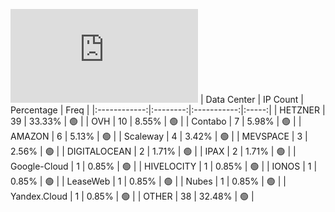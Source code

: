 ![Diagramm](https://github.com/obajay/StateSync-snapshots/blob/main/Projects/Juno/1/README.md)
| Data Center | IP Count | Percentage | Freq |
|:------------:|:--------:|:-----------:|:-----:|
| HETZNER | 39 | 33.33% | 🟢 |
| OVH | 10 | 8.55% | 🟢 |
| Contabo | 7 | 5.98% | 🟢 |
| AMAZON | 6 | 5.13% | 🟢 |
| Scaleway | 4 | 3.42% | 🟢 |
| MEVSPACE | 3 | 2.56% | 🟢 |
| DIGITALOCEAN | 2 | 1.71% | 🟢 |
| IPAX | 2 | 1.71% | 🟢 |
| Google-Cloud | 1 | 0.85% | 🟢 |
| HIVELOCITY | 1 | 0.85% | 🟢 |
| IONOS | 1 | 0.85% | 🟢 |
| LeaseWeb | 1 | 0.85% | 🟢 |
| Nubes | 1 | 0.85% | 🟢 |
| Yandex.Cloud | 1 | 0.85% | 🟢 |
| OTHER | 38 | 32.48% | 🟢 |